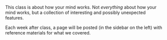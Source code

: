 This class is about how your mind works.  Not *everything* about how your mind works, but a collection of interesting and possibly unexpected features.

Each week after class, a page will be posted (in the sidebar on the left) with reference materials for what we covered.